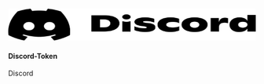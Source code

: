 <p align=center><img src="discord-logo-black.png" width="900px" height="65px"></p>


<p align=center><h4>Discord-Token</h4></p>
Discord
